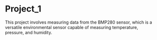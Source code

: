 # Project_1
This project involves measuring data from the BMP280 sensor, which is a versatile environmental sensor capable of measuring temperature, pressure, and humidity. 
